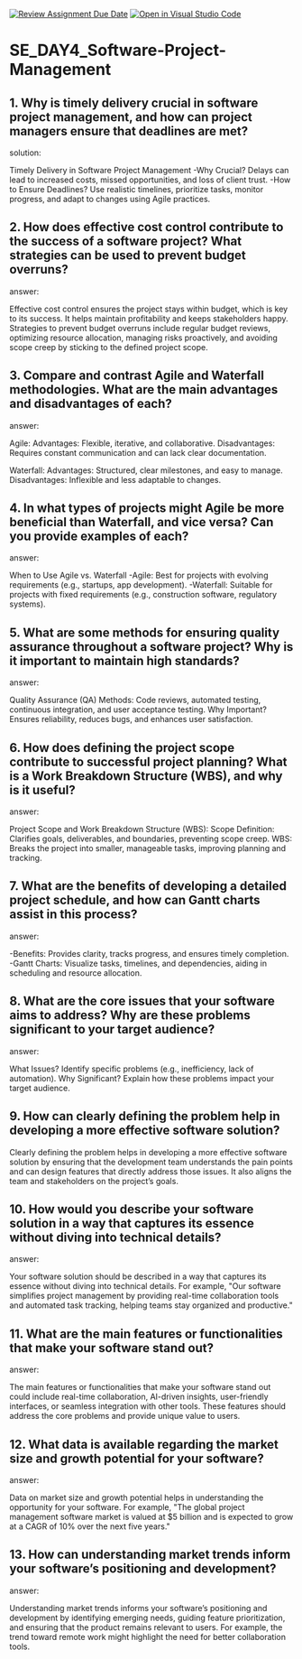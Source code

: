 [![Review Assignment Due Date](https://classroom.github.com/assets/deadline-readme-button-22041afd0340ce965d47ae6ef1cefeee28c7c493a6346c4f15d667ab976d596c.svg)](https://classroom.github.com/a/9pw6JKcu)
[![Open in Visual Studio Code](https://classroom.github.com/assets/open-in-vscode-2e0aaae1b6195c2367325f4f02e2d04e9abb55f0b24a779b69b11b9e10269abc.svg)](https://classroom.github.com/online_ide?assignment_repo_id=18749184&assignment_repo_type=AssignmentRepo)
# SE_DAY4_Software-Project-Management
## 1. Why is timely delivery crucial in software project management, and how can project managers ensure that deadlines are met?
solution:

Timely Delivery in Software Project Management
-Why Crucial? Delays can lead to increased costs, missed opportunities, and loss of client trust.
-How to Ensure Deadlines? Use realistic timelines, prioritize tasks, monitor progress, and adapt to changes using Agile practices.

## 2. How does effective cost control contribute to the success of a software project? What strategies can be used to prevent budget overruns?
answer:

Effective cost control ensures the project stays within budget, which is key to its success. It helps maintain profitability and keeps stakeholders happy. Strategies to prevent budget overruns include regular budget reviews, optimizing resource allocation, managing risks proactively, and avoiding scope creep by sticking to the defined project scope.

## 3. Compare and contrast Agile and Waterfall methodologies. What are the main advantages and disadvantages of each?
answer:

Agile:
Advantages: Flexible, iterative, and collaborative.
Disadvantages: Requires constant communication and can lack clear documentation.

Waterfall:
Advantages: Structured, clear milestones, and easy to manage.
Disadvantages: Inflexible and less adaptable to changes.

## 4. In what types of projects might Agile be more beneficial than Waterfall, and vice versa? Can you provide examples of each?
answer:

When to Use Agile vs. Waterfall
-Agile: Best for projects with evolving requirements (e.g., startups, app development).
-Waterfall: Suitable for projects with fixed requirements (e.g., construction software, regulatory systems).

## 5. What are some methods for ensuring quality assurance throughout a software project? Why is it important to maintain high standards?
answer:

Quality Assurance (QA)
Methods: Code reviews, automated testing, continuous integration, and user acceptance testing.
Why Important? Ensures reliability, reduces bugs, and enhances user satisfaction.

## 6. How does defining the project scope contribute to successful project planning? What is a Work Breakdown Structure (WBS), and why is it useful?
answer:

Project Scope and Work Breakdown Structure (WBS):
Scope Definition: Clarifies goals, deliverables, and boundaries, preventing scope creep.
WBS: Breaks the project into smaller, manageable tasks, improving planning and tracking.

## 7. What are the benefits of developing a detailed project schedule, and how can Gantt charts assist in this process?
answer:


-Benefits: Provides clarity, tracks progress, and ensures timely completion.
-Gantt Charts: Visualize tasks, timelines, and dependencies, aiding in scheduling and resource allocation.

## 8. What are the core issues that your software aims to address? Why are these problems significant to your target audience?
answer:

What Issues? Identify specific problems (e.g., inefficiency, lack of automation).
Why Significant? Explain how these problems impact your target audience.

## 9. How can clearly defining the problem help in developing a more effective software solution?

Clearly defining the problem helps in developing a more effective software solution by ensuring that the development team understands the pain points and can design features that directly address those issues. It also aligns the team and stakeholders on the project’s goals.
## 10. How would you describe your software solution in a way that captures its essence without diving into technical details?
answer:

Your software solution should be described in a way that captures its essence without diving into technical details. For example, "Our software simplifies project management by providing real-time collaboration tools and automated task tracking, helping teams stay organized and productive."

## 11. What are the main features or functionalities that make your software stand out?
answer:

The main features or functionalities that make your software stand out could include real-time collaboration, AI-driven insights, user-friendly interfaces, or seamless integration with other tools. These features should address the core problems and provide unique value to users.

## 12. What data is available regarding the market size and growth potential for your software?
answer:

Data on market size and growth potential helps in understanding the opportunity for your software. For example, "The global project management software market is valued at $5 billion and is expected to grow at a CAGR of 10% over the next five years."

## 13. How can understanding market trends inform your software’s positioning and development?
answer:

Understanding market trends informs your software’s positioning and development by identifying emerging needs, guiding feature prioritization, and ensuring that the product remains relevant to users. For example, the trend toward remote work might highlight the need for better collaboration tools.
